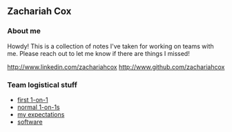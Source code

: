 ## Zachariah Cox

### About me

Howdy! This is a collection of notes I've taken for working on teams with me. 
Please reach out to let me know if there are things I missed!

http://www.linkedin.com/zachariahcox
http://www.github.com/zachariahcox

### Team logistical stuff

* [first 1-on-1]()
* [normal 1-on-1s]()
* [my expectations]()
* [software]()

